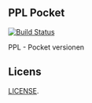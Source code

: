 ## PPL Pocket

[![Build Status](https://travis-ci.org/loa/ppl-pocket.png?branch=master)](https://travis-ci.org/loa/ppl-pocket)

PPL - Pocket versionen

## Licens

[LICENSE](https://github.com/loa/ppl-pocket/blob/master/LICENSE).
